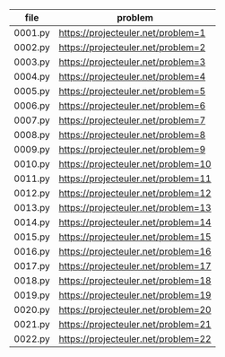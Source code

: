 | file    | problem                             |
| ------- | ----------------------------------- |
| 0001.py | https://projecteuler.net/problem=1  |
| 0002.py | https://projecteuler.net/problem=2  |
| 0003.py | https://projecteuler.net/problem=3  |
| 0004.py | https://projecteuler.net/problem=4  |
| 0005.py | https://projecteuler.net/problem=5  |
| 0006.py | https://projecteuler.net/problem=6  |
| 0007.py | https://projecteuler.net/problem=7  |
| 0008.py | https://projecteuler.net/problem=8  |
| 0009.py | https://projecteuler.net/problem=9  |
| 0010.py | https://projecteuler.net/problem=10 |
| 0011.py | https://projecteuler.net/problem=11 |
| 0012.py | https://projecteuler.net/problem=12 |
| 0013.py | https://projecteuler.net/problem=13 |
| 0014.py | https://projecteuler.net/problem=14 |
| 0015.py | https://projecteuler.net/problem=15 |
| 0016.py | https://projecteuler.net/problem=16 |
| 0017.py | https://projecteuler.net/problem=17 |
| 0018.py | https://projecteuler.net/problem=18 |
| 0019.py | https://projecteuler.net/problem=19 |
| 0020.py | https://projecteuler.net/problem=20 |
| 0021.py | https://projecteuler.net/problem=21 |
| 0022.py | https://projecteuler.net/problem=22 |